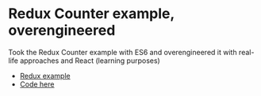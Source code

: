 # Redux Counter example, overengineered
Took the Redux Counter example with ES6 and overengineered it with real-life approaches and React (learning purposes)

- [Redux example](https://redux.js.org/introduction/examples#counter)
- [Code here](https://codesandbox.io/s/7pr76vqn6)
